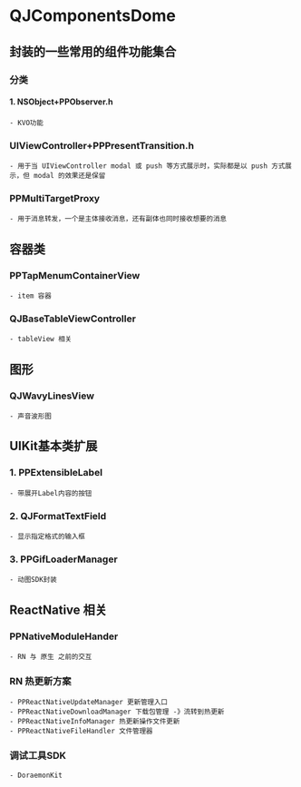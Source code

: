 # QJComponentsDome
## 封装的一些常用的组件功能集合

### 分类
#### 1. NSObject+PPObserver.h
    - KVO功能

### UIViewController+PPPresentTransition.h 
    - 用于当 UIViewController modal 或 push 等方式展示时，实际都是以 push 方式展示，但 modal 的效果还是保留
    
### PPMultiTargetProxy
    - 用于消息转发，一个是主体接收消息，还有副体也同时接收想要的消息

## 容器类
### PPTapMenumContainerView
    - item 容器

### QJBaseTableViewController
    - tableView 相关
    
## 图形
### QJWavyLinesView
    - 声音波形图

## UIKit基本类扩展
### 1. PPExtensibleLabel
    - 带展开Label内容的按钮

### 2. QJFormatTextField
    - 显示指定格式的输入框
    
### 3. PPGifLoaderManager
    - 动图SDK封装
    
    
## ReactNative 相关
### PPNativeModuleHander
    - RN 与 原生 之前的交互
    
### RN 热更新方案
    - PPReactNativeUpdateManager 更新管理入口
    - PPReactNativeDownloadManager 下载包管理 -》流转到热更新
    - PPReactNativeInfoManager 热更新操作文件更新
    - PPReactNativeFileHandler 文件管理器

### 调试工具SDK
    - DoraemonKit

